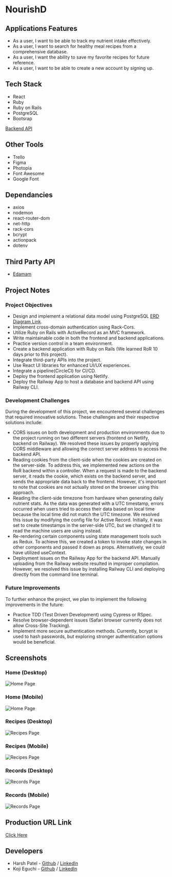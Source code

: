 # NourishD

## Applications Features

- As a user, I want to be able to track my nutrient intake effectively.
- As a user, I want to search for healthy meal recipes from a comprehensive database.
- As a user, I want the ability to save my favorite recipes for future reference.
- As a user, I want to be able to create a new account by signing up.

## Tech Stack

- React
- Ruby
- Ruby on Rails
- PostgreSQL
- Bootsrap

[Backend API](https://github.com/Kody-Eguchi/nourishd-api)

## Other Tools

- Trello
- Figma
- Photopia
- Font Awesome
- Google Font

## Dependancies

- axios
- nodemon
- react-router-dom
- net-http
- rack-cors
- bcrypt
- actionpack
- dotenv

## Third Party API

- [Edamam](https://www.edamam.com/)

## Project Notes

### Project Objectives

- Design and implement a relational data model using PostgreSQL [ERD Diagram Link](https://github.com/Kody-Eguchi/nourishd/blob/main/docs/ERD.png).
- Implement cross-domain authentication using Rack-Cors.
- Utilize Ruby on Rails with ActiveRecord as an MVC framework.
- Write maintainable code in both the frontend and backend applications.
- Practice version control in a team environment.
- Create a backend application with Ruby on Rails (We learned RoR 10 days prior to this project).
- Integrate third-party APIs into the project.
- Use React UI libraries for enhanced UI/UX experiences.
- Integrate a pipeline(CircleCI) for CI/CD.
- Deploy the frontend application using Netlify.
- Deploy the Railway App to host a database and backend API using Railway CLI.

### Development Challenges

During the development of this project, we encountered several challenges that required innovative solutions. These challenges and their respective solutions include:

- CORS issues on both development and production environments due to the project running on two different servers (frontend on Netlify, backend on Railway). We resolved these issues by properly applying CORS middleware and allowing the correct server address to access the backend API.
- Reading cookies from the client-side when the cookies are created on the server-side. To address this, we implemented new actions on the RoR backend within a controller. When a request is made to the backend server, it reads the cookie, which exists on the backend server, and sends the appropriate data back to the frontend. However, it's important to note that cookies are not actually stored on the browser using this approach.
- Reading the client-side timezone from hardware when generating daily nutrient stats. As the data was generated with a UTC timestamp, errors occurred when users tried to access their data based on local time because the local time did not match the UTC timezone. We resolved this issue by modifying the config file for Active Record. Initially, it was set to create timestamps in the server-side UTC, but we changed it to read the machine users are using instead.
- Re-rendering certain components using state management tools such as Redux. To achieve this, we created a token to invoke state changes in other components and passed it down as props. Alternatively, we could have utilized useContext.
- Deployment issues on the Railway App for the backend API. Manually uploading from the Railway website resulted in improper compilation. However, we resolved this issue by installing Railway CLI and deploying directly from the command line terminal.

### Future Improvements

To further enhance the project, we plan to implement the following improvements in the future:

- Practice TDD (Test Driven Development) using Cypress or RSpec.
- Resolve browser-dependent issues (Safari browser currently does not allow Cross-Site Tracking).
- Implement more secure authentication methods. Currently, bcrypt is used to hash passwords, but exploring stronger authentication options would be beneficial.

## Screenshots

### Home (Desktop)

![Home Page](https://github.com/hpatel1959/nourishd/blob/main/docs/nourishd-home-desktop.png)

### Home (Mobile)

![Home Page](https://github.com/hpatel1959/nourishd/blob/main/docs/nourishd-home-mobile.png)

### Recipes (Desktop)

![Recipes Page](https://github.com/hpatel1959/nourishd/blob/main/docs/nourishd-recipes-desktop.png)

### Recipes (Mobile)

![Recipes Page](https://github.com/hpatel1959/nourishd/blob/main/docs/nourishd-recipes-mobile.png)

### Records (Desktop)

![Records Page](https://github.com/hpatel1959/nourishd/blob/main/docs/nourishd-tracker-desktop.png)

### Records (Mobile)

![Records Page](https://github.com/hpatel1959/nourishd/blob/main/docs/nourishd-records-mobile.png)

## Production URL Link

[Click Here](https://nourishd.netlify.app/)

## Developers

- Harsh Patel - [Github](https://github.com/hpatel1959) / [LinkedIn](https://www.linkedin.com/in/harsh-patel-69a7161b9/)
- Koji Eguchi - [Github](https://github.com/Kody-Eguchi) / [LinkedIn](https://www.linkedin.com/in/kojieguchi/)
